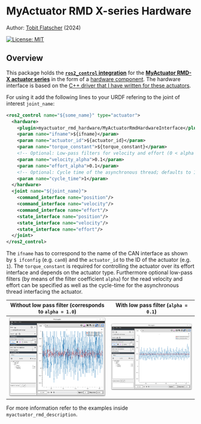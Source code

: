 # MyActuator RMD X-series Hardware

Author: [Tobit Flatscher](https://github.com/2b-t) (2024)

[![License: MIT](https://img.shields.io/badge/License-MIT-yellow.svg)](https://opensource.org/licenses/MIT)



## Overview
This package holds the [**`ros2_control` integration**](https://control.ros.org/humble/index.html) for the [**MyActuator RMD-X actuator series**](https://www.myactuator.com/rmd-x) in the form of a [hardware component](https://control.ros.org/master/doc/ros2_control/hardware_interface/doc/hardware_components_userdoc.html). The hardware interface is based on the [C++ driver that I have written for these actuators](https://github.com/2b-t/myactuator_rmd).

For using it add the following lines to your URDF refering to the joint of interest `joint_name`:

```xml
<ros2_control name="${some_name}" type="actuator">
  <hardware>
    <plugin>myactuator_rmd_hardware/MyActuatorRmdHardwareInterface</plugin>
    <param name="ifname">${ifname}</param>
    <param name="actuator_id">${actuator_id}</param>
    <param name="torque_constant">${torque_constant}</param>
    <!-- Optional: Low-pass filters for velocity and effort (0 < alpha <= 1); defaults to no filter -->
    <param name="velocity_alpha">0.1</param>
    <param name="effort_alpha">0.1</param>
    <!-- Optional: Cycle time of the asynchronous thread; defaults to 1ms (1000Hz) -->
    <param name="cycle_time">1</param>
  </hardware>
  <joint name="${joint_name}">
    <command_interface name="position"/>
    <command_interface name="velocity"/>
    <command_interface name="effort"/>
    <state_interface name="position"/>
    <state_interface name="velocity"/>
    <state_interface name="effort"/>
  </joint>
</ros2_control>
```

The `ifname` has to correspond to the name of the CAN interface as shown by `$ ifconfig` (e.g. `can0`) and the `actuator_id` to the ID of the actuator (e.g. `1`). The `torque_constant` is required for controlling the actuator over its effort interface and depends on the actuator type. Furthermore optional low-pass filters (by means of the filter coefficient `alpha`) for the read velocity and effort can be specified as well as the cycle-time for the asynchronous thread interfacing the actuator.

| Without low pass filter (corresponds to `alpha = 1.0`)       | With low pass filter (`alpha = 0.1`)                         |
| ------------------------------------------------------------ | ------------------------------------------------------------ |
| ![Effort and velocity without low-pass filter](./media/without_low_pass_filter.png) | ![Effort and velocity with low-pass filter](./media/with_low_pass_filter.png) |

For more information refer to the examples inside `myactuator_rmd_description`.

